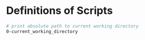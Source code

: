 
# Definitions of Scripts

```bash
# print absolute path to current working directory
0-current_working_directory
```
